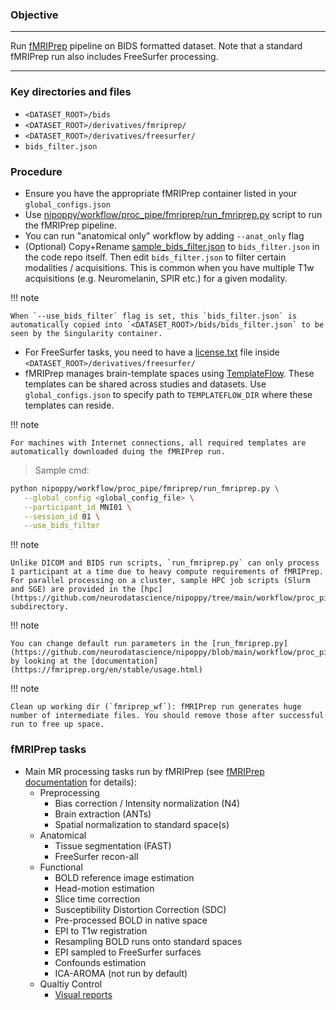 ### Objective

---

Run [fMRIPrep](https://fmriprep.org/en/stable/) pipeline on BIDS formatted dataset. Note that a standard fMRIPrep run also includes FreeSurfer processing.
   
---

### Key directories and files

- `<DATASET_ROOT>/bids`
- `<DATASET_ROOT>/derivatives/fmriprep/`
- `<DATASET_ROOT>/derivatives/freesurfer/`
- `bids_filter.json`

### Procedure

- Ensure you have the appropriate fMRIPrep container listed in your `global_configs.json` 
- Use [nipoppy/workflow/proc_pipe/fmriprep/run_fmriprep.py](https://github.com/neurodatascience/nipoppy/blob/main/nipoppy/workflow/proc_pipe/fmriprep/run_fmriprep.py) script to run the fMRIPrep pipeline. 
- You can run "anatomical only" workflow by adding `--anat_only` flag
- (Optional) Copy+Rename [sample_bids_filter.json](https://github.com/neurodatascience/nipoppy/blob/main/nipoppy/workflow/proc_pipe/fmriprep/sample_bids_filter.json) to `bids_filter.json` in the code repo itself. Then edit `bids_filter.json` to filter certain modalities / acquisitions. This is common when you have multiple T1w acquisitions (e.g. Neuromelanin, SPIR etc.) for a given modality. 

!!! note

    When `--use_bids_filter` flag is set, this `bids_filter.json` is automatically copied into `<DATASET_ROOT>/bids/bids_filter.json` to be seen by the Singularity container.


- For FreeSurfer tasks, you need to have a [license.txt](https://surfer.nmr.mgh.harvard.edu/fswiki/License) file inside `<DATASET_ROOT>/derivatives/freesurfer/`
- fMRIPrep manages brain-template spaces using [TemplateFlow](https://fmriprep.org/en/stable/spaces.html). These templates can be shared across studies and datasets. Use `global_configs.json` to specify path to `TEMPLATEFLOW_DIR` where these templates can reside. 
   
   
!!! note

    For machines with Internet connections, all required templates are automatically downloaded duing the fMRIPrep run.
    
> Sample cmd:
```bash
python nipoppy/workflow/proc_pipe/fmriprep/run_fmriprep.py \
   --global_config <global_config_file> \
   --participant_id MNI01 \
   --session_id 01 \
   --use_bids_filter 
```

!!! note

    Unlike DICOM and BIDS run scripts, `run_fmriprep.py` can only process 1 participant at a time due to heavy compute requirements of fMRIPrep. For parallel processing on a cluster, sample HPC job scripts (Slurm and SGE) are provided in the [hpc](https://github.com/neurodatascience/nipoppy/tree/main/workflow/proc_pipe/fmriprep/scripts) subdirectory. 


!!! note

    You can change default run parameters in the [run_fmriprep.py](https://github.com/neurodatascience/nipoppy/blob/main/workflow/proc_pipe/fmriprep/run_fmriprep.py) by looking at the [documentation](https://fmriprep.org/en/stable/usage.html)

!!! note

    Clean up working dir (`fmriprep_wf`): fMRIPrep run generates huge number of intermediate files. You should remove those after successful run to free up space.


### fMRIPrep tasks
   - Main MR processing tasks run by fMRIPrep (see [fMRIPrep documentation](https://fmriprep.org/en/stable/) for details):
      - Preprocessing
         - Bias correction / Intensity normalization (N4)
         - Brain extraction (ANTs)
         - Spatial normalization to standard space(s)
      - Anatomical
         - Tissue segmentation (FAST)
         - FreeSurfer recon-all
      - Functional
         - BOLD reference image estimation
         - Head-motion estimation
         - Slice time correction
         - Susceptibility Distortion Correction (SDC)
         - Pre-processed BOLD in native space
         - EPI to T1w registration
         - Resampling BOLD runs onto standard spaces
         - EPI sampled to FreeSurfer surfaces
         - Confounds estimation
         - ICA-AROMA (not run by default)
      - Qualtiy Control
         - [Visual reports](https://fmriprep.org/en/stable/outputs.html#visual-reports)